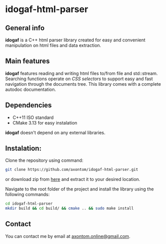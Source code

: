 # idogaf-html-parser
## General info
**idogaf** is a C++ html parser library created for easy and convenient manipulation on html files and data extraction.

## Main features
**idogaf** features reading and writing html files to/from file and std::stream.
Searching functions operate on *CSS selectors* to support easy and fast navigation through the documents tree.
This library comes with a complete autodoc documentation.

## Dependencies
* C++11 ISO standard
* CMake 3.13 for easy instalation

**idogaf** doesn't depend on any external libraries.

## Instalation:
Clone the repository using command:
``` sh
git clone https://github.com/axontom/idogaf-html-parser.git
```
or download zip from [here](https://github.com/axontom/idogaf-html-parser/archive/v1.2.0.zip) and extract it to your desired location.

Navigate to the root folder of the project and install the library using the following commands:
``` sh
cd idogaf-html-parser
mkdir build && cd build/ && cmake .. && sudo make install
```

## Contact
You can contact me by email at axontom.online@gmail.com.

